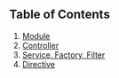 ## Table of Contents

  1. [Module](https://github.com/toddbadams/simple-test/wiki/Module)
  1. [Controller](https://github.com/toddbadams/simple-test/wiki/Controller)
  1. [Service, Factory, Filter](https://github.com/toddbadams/simple-test/wiki/Service)
  1. [Directive](https://github.com/toddbadams/simple-test/wiki/Directive)
